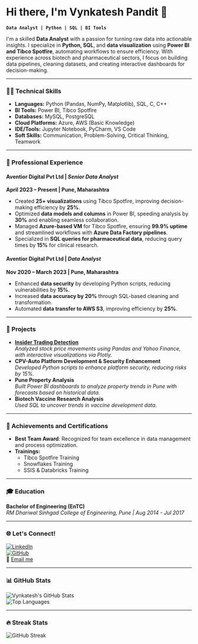 # Hi there, I'm Vynkatesh Pandit 👋  
**`Data Analyst | Python | SQL | BI Tools`**

I'm a skilled **Data Analyst** with a passion for turning raw data into actionable insights. I specialize in **Python, SQL**, and **data visualization** using **Power BI and Tibco Spotfire**, automating workflows to ensure efficiency. With experience across biotech and pharmaceutical sectors, I focus on building data pipelines, cleaning datasets, and creating interactive dashboards for decision-making.  

---

### 👨‍💻 Technical Skills 
- **Languages:** Python (Pandas, NumPy, Matplotlib), SQL, C, C++  
- **BI Tools:** Power BI, Tibco Spotfire  
- **Databases:** MySQL, PostgreSQL  
- **Cloud Platforms:** Azure, AWS (Basic Knowledge)  
- **IDE/Tools:** Jupyter Notebook, PyCharm, VS Code  
- **Soft Skills:** Communication, Problem-Solving, Critical Thinking, Teamwork  

---

### 💼 Professional Experience 
#### **Aventior Digital Pvt Ltd** | *Senior Data Analyst*  
**April 2023 – Present | Pune, Maharashtra**  
- Created **25+ visualizations** using Tibco Spotfire, improving decision-making efficiency by **25%**.  
- Optimized **data models and columns** in Power BI, speeding analysis by **30%** and enabling seamless collaboration.  
- Managed **Azure-based VM** for Tibco Spotfire, ensuring **99.9% uptime** and streamlined workflows with **Azure Data Factory pipelines**.  
- Specialized in **SQL queries for pharmaceutical data**, reducing query times by **15%** for clinical research.  

#### **Aventior Digital Pvt Ltd** | *Data Analyst*  
**Nov 2020 – March 2023 | Pune, Maharashtra**  
- Enhanced **data security** by developing Python scripts, reducing vulnerabilities by **15%**.  
- Increased **data accuracy by 20%** through SQL-based cleaning and transformation.  
- Automated **data transfer to AWS S3**, improving efficiency by **25%**.  

---

### 🚀 Projects  
- **[Insider Trading Detection](https://github.com/vynkypy/insider-trading)**  
   *Analyzed stock price movements using Pandas and Yahoo Finance, with interactive visualizations via Plotly.*  
- **CPV-Auto Platform Development & Security Enhancement**  
   *Developed Python scripts to enhance platform security, reducing risks by 15%.*  
- **Pune Property Analysis**  
   *Built Power BI dashboards to analyze property trends in Pune with forecasts based on historical data.*  
- **Biotech Vaccine Research Analysis**  
   *Used SQL to uncover trends in vaccine development data.*  

---

### 🏅 Achievements and Certifications  
- **Best Team Award**: Recognized for team excellence in data management and process optimization.  
- **Trainings:**  
  - Tibco Spotfire Training  
  - Snowflakes Training  
  - SSIS & Databricks Training  

---

### 🎓 Education  
**Bachelor of Engineering (EnTC)**  
*RM Dhariwal Sinhgad College of Engineering, Pune | Aug 2014 - Jul 2017*

---

### 🌐 Let's Connect!
[![LinkedIn](https://img.shields.io/badge/-LinkedIn-0A66C2?style=flat&logo=Linkedin&logoColor=white)](https://linkedin.com/in/vynkatesh-pandit)  
[![GitHub](https://img.shields.io/badge/-GitHub-181717?style=flat&logo=github&logoColor=white)](https://github.com/vynkypy)  
📧 [Email me](mailto:pandit.vynkatesh7@gmail.com)  

---

### 📊 GitHub Stats  
![Vynkatesh's GitHub Stats](https://github-readme-stats.vercel.app/api?username=vynkypy&show_icons=true&theme=radical)  
![Top Languages](https://github-readme-stats.vercel.app/api/top-langs/?username=vynkypy&layout=compact&theme=radical)

---

### 🔥 Streak Stats  
![GitHub Streak](https://streak-stats.demolab.com?user=vynkypy&theme=radical)
